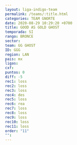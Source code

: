 ```yaml
---
layout: liga-indigo-team
permalink: /teams/:title.html
categories: TEAM GNORTE
date: 2020-08-29 10:29:20 +0700
title: GOOD AS GOLD GHOST
temporada: SI
rango: BRONCE
sector: 
team: GG GHOST
ID: GGG
region: LAN
pais: mx
ligas: 
cxf: 
puntos: 0
diff: -5
rec1: loss
rec2: loss
rec3: loss
rec4: des
rec5: loss
rec6: rea
rec7: loss
rec8: loss
rec9: loss
rec10: loss
rec11: loss
order: "11"
"":
---
```

